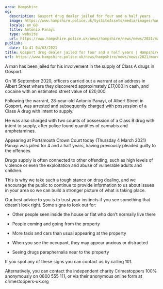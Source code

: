 ```yaml
area: Hampshire
og:
  description: Gosport drug dealer jailed for four and a half years
  image: https://www.hampshire.police.uk/SysSiteAssets/media/images/hampshire/news/2021/march/antonio-panayi.jpg?crop=(6,0,947,495)&amp;w=600&amp;h=300&amp;scale=both
  locale: en_GB
  title: Antonio Panayi
  type: website
  url: https://www.hampshire.police.uk/news/hampshire/news/news/2021/march/gosport-drug-dealer-jailed-for-four-and-a-half-years/
publish:
  date: 14:41 04/03/2021
title: Gosport drug dealer jailed for four and a half years | Hampshire Constabulary
url: https://www.hampshire.police.uk/news/hampshire/news/news/2021/march/gosport-drug-dealer-jailed-for-four-and-a-half-years/
```

A man has been jailed for his involvement in the supply of Class A drugs in Gosport.

On 16 September 2020, officers carried out a warrant at an address in Albert Street where they discovered approximately £17,000 in cash, and cocaine with an estimated street value of £20,000.

Following the warrant, 28-year-old Antonio Panayi, of Albert Street in Gosport, was arrested and subsequently charged with possession of a Class A drug with intent to supply.

He was also charged with two counts of possession of a Class B drug with intent to supply, after police found quantities of cannabis and amphetamines.

Appearing at Portsmouth Crown Court today (Thursday 4 March 2021) Panayi was jailed for 4 and a half years, having previously pleaded guilty to the offences.

Drugs supply is often connected to other offending, such as high levels of violence or even the exploitation and abuse of vulnerable adults and children.

This is why we take such a tough stance on drug dealing, and we encourage the public to continue to provide information to us about issues in your area so we can build a stronger picture of what is taking place.

Our best advice to you is to trust your instincts if you see something that doesn't look right. Some signs to look out for:

- Other people seen inside the house or flat who don't normally live there

- People coming and going from the property

- More taxis and cars than usual appearing at the property

- When you see the occupant, they may appear anxious or distracted

- Seeing drugs paraphernalia near to the property

If you spot any of these signs you can contact us by calling 101.

Alternatively, you can contact the independent charity Crimestoppers 100% anonymously on 0800 555 111, or via their anonymous online form at crimestoppers-uk.org
